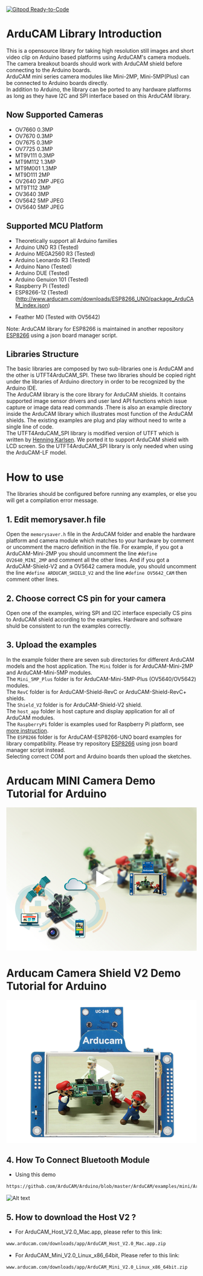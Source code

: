 [![Gitpod Ready-to-Code](https://img.shields.io/badge/Gitpod-Ready--to--Code-blue?logo=gitpod)](https://gitpod.io/#https://github.com/ArduCAM/Arduino) 

# ArduCAM Library Introduction
This is a opensource library for taking high resolution still images and short video clip on Arduino based platforms using ArduCAM's camera moduels. <br>
The camera breakout boards should work with ArduCAM shield before connecting to the Arduino boards. <br>
ArduCAM mini series camera modules like Mini-2MP, Mini-5MP(Plus) can be connected to Arduino boards directly. <br>
In addition to Arduino, the library can be ported to any hardware platforms as long as they have I2C and SPI interface based on this ArduCAM library. <br>

## Now Supported Cameras
-	OV7660		0.3MP
-	OV7670		0.3MP
-	OV7675		0.3MP
-	OV7725		0.3MP
-	MT9V111		0.3MP
-	MT9M112		1.3MP	
-	MT9M001		1.3MP 	
-	MT9D111		2MP
-	OV2640		2MP	JPEG
-	MT9T112		3MP
-	OV3640		3MP
-	OV5642		5MP	JPEG
-	OV5640		5MP JPEG

## Supported MCU Platform
-	Theoretically support all Arduino families
-	Arduino UNO R3			(Tested)
-	Arduino MEGA2560 R3		(Tested)
-	Arduino Leonardo R3		(Tested)
-	Arduino Nano			(Tested)
-	Arduino DUE			(Tested)
-	Arduino Genuion 101		(Tested)
-	Raspberry Pi			(Tested)
-	ESP8266-12			(Tested) (http://www.arducam.com/downloads/ESP8266_UNO/package_ArduCAM_index.json)
*	Feather M0              (Tested with OV5642)

Note: ArduCAM library for ESP8266 is maintained in another repository [ESP8266](https://github.com/ArduCAM/ArduCAM_ESP8266_UNO) using a json board manager script. <br>

## Libraries Structure
The basic libraries are composed by two sub-libraries one is ArduCAM and the other is UTFT4ArduCAM_SPI. These two libraries should be copied right under the libraries of Arduino directory in order to be recognized by the Arduino IDE. <br>
The ArduCAM library is the core library for ArduCAM shields. It contains supported image sensor drivers and user land API functions which issue capture or image data read commands .There is also an example directory inside the ArduCAM library which illustrates most 
function of the ArduCAM shields. The existing examples are plug and play without need to write a single line of code.  <br>
The UTFT4ArduCAM_SPI library is modified version of UTFT which is written by [Henning Karlsen](http://www.henningkarlsen.com/electronics). We ported it to support ArduCAM 
shield with LCD screen. So the UTFT4ArduCAM_SPI library is only needed when using the ArduCAM-LF model. <br>

# How to use
The libraries should be configured before running any examples, or else you will get a compilation error message. <br>

## 1. Edit memorysaver.h file
Open the `memorysaver.h` file in the ArduCAM folder and enable the hardware platform and camera module which matches to your hardware by comment or 
uncomment the macro definition in the file. For example, if you got a ArduCAM-Mini-2MP you 
should uncomment the line `#define OV2640_MINI_2MP` and comment all the other lines. And 
if you got a ArduCAM-Shield-V2 and a OV5642 camera module, you should uncomment the line `#define ARDUCAM_SHIELD_V2` 
and the line `#define OV5642_CAM` then comment other lines. <br>

## 2. Choose correct CS pin for your camera
Open one of the examples, wiring SPI and I2C interface especially CS pins to ArduCAM shield according to the examples.
Hardware and software shuld be consistent to run the examples correctly.

## 3. Upload the examples
In the example folder there are seven sub directories for different ArduCAM models and the host application. 
The `Mini` folder is for ArduCAM-Mini-2MP and ArduCAM-Mini-5MP modules.  <br>
The `Mini_5MP_Plus` folder is for ArduCAM-Mini-5MP-Plus (OV5640/OV5642) modules.  <br>
The `RevC` folder is for ArduCAM-Shield-RevC or ArduCAM-Shield-RevC+ shields.  <br>
The `Shield_V2` folder is for ArduCAM-Shield-V2 shield.  <br>
The `host_app` folder is host capture and display application for all of ArduCAM modules. <br>
The `RaspberryPi` folder is examples used for Raspberry Pi platform, see [more instruction](https://github.com/ArduCAM/Arduino/tree/master/ArduCAM/examples/RaspberryPi). <br>
The `ESP8266` folder is for ArduCAM-ESP8266-UNO board examples for library compatibility. Please try repository [ESP8266](https://github.com/ArduCAM/ArduCAM_ESP8266_UNO) using josn board manager script instead.<br>
Selecting correct COM port and Arduino boards then upload the sketches.  <br>
# Arducam MINI Camera Demo Tutorial for Arduino
[![IMAGE ALT TEXT](https://github.com/UCTRONICS/pic/blob/master/Arducam_MINI_Camera.jpeg)](https://youtu.be/hybQpjwJ4aA  "Arducam MINI Camera Demo Tutorial for Arduino")

# Arducam Camera Shield V2 Demo Tutorial for Arduino
[![IMAGE ALT TEXT](https://github.com/UCTRONICS/pic/blob/master/Arducam_Shield_V2_Camera.jpeg)](https://youtu.be/XMik38TNqGk  "Arducam MINI Camera Demo Tutorial for Arduino")

## 4. How To Connect Bluetooth Module
- Using this demo 
```Bash
https://github.com/ArduCAM/Arduino/blob/master/ArduCAM/examples/mini/ArduCAM_Mini_Video_Streaming_Bluetooth/ArduCAM_Mini_Video_Streaming_Bluetooth.ino
```
 ![Alt text](https://github.com/ArduCAM/Arduino/blob/master/Arducam_Mini_VideoStreaming_BlueTooth.png)
## 5. How to download the Host V2 ?
- For ArduCAM_Host_V2.0_Mac.app, please refer to this link:
```bash
www.arducam.com/downloads/app/ArduCAM_Host_V2.0_Mac.app.zip
```
- For ArduCAM_Mini_V2.0_Linux_x86_64bit, Please refer to this link:
```bash
www.arducam.com/downloads/app/ArduCAM_Mini_V2.0_Linux_x86_64bit.zip
```

